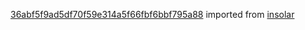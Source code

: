 [36abf5f9ad5df70f59e314a5f66fbf6bbf795a88](https://github.com/insolar/insolar/commit/36abf5f9ad5df70f59e314a5f66fbf6bbf795a88) imported from [insolar](https://github.com/insolar/insolar)
